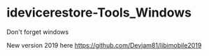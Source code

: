 # idevicerestore-Tools_Windows
Don't forget windows

New version 2019 here
https://github.com/Devjam81/libimobile2019
